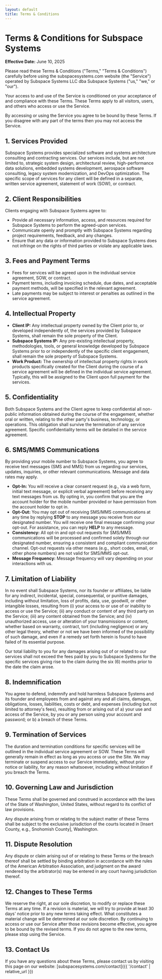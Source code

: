 ```yaml
---
layout: default
title: Terms & Conditions
---
```


# Terms & Conditions for Subspace Systems
**Effective Date:** June 10, 2025

Please read these Terms & Conditions ("Terms," "Terms & Conditions") carefully before using the subspacesystems.com website (the "Service") operated by Subspace Systems LLC dba Subspace Systems ("us," "we," or "our").

Your access to and use of the Service is conditioned on your acceptance of and compliance with these Terms. These Terms apply to all visitors, users, and others who access or use the Service.

By accessing or using the Service you agree to be bound by these Terms. If you disagree with any part of the terms then you may not access the Service.

## 1. Services Provided

Subspace Systems provides specialized software and systems architecture consulting and contracting services. Our services include, but are not limited to, strategic system design, architectural review, high-performance data solutions, embedded systems development, aerospace software consulting, legacy system modernization, and DevOps optimization. The specific scope of services for any client will be defined in a separate, written service agreement, statement of work (SOW), or contract.

## 2. Client Responsibilities

Clients engaging with Subspace Systems agree to:

* Provide all necessary information, access, and resources required for Subspace Systems to perform the agreed-upon services.
* Communicate openly and promptly with Subspace Systems regarding project requirements, feedback, and any changes.
* Ensure that any data or information provided to Subspace Systems does not infringe on the rights of third parties or violate any applicable laws.

## 3. Fees and Payment Terms

* Fees for services will be agreed upon in the individual service agreement, SOW, or contract.
* Payment terms, including invoicing schedule, due dates, and acceptable payment methods, will be specified in the relevant agreement.
* Late payments may be subject to interest or penalties as outlined in the service agreement.

## 4. Intellectual Property

* **Client IP:** Any intellectual property owned by the Client prior to, or developed independently of, the services provided by Subspace Systems, shall remain the sole property of the Client.
* **Subspace Systems IP:** Any pre-existing intellectual property, methodologies, tools, or general knowledge developed by Subspace Systems prior to or independently of the specific client engagement, shall remain the sole property of Subspace Systems.
* **Work Product:** The ownership of intellectual property rights in work products specifically created for the Client during the course of a service agreement will be defined in the individual service agreement. Typically, this will be assigned to the Client upon full payment for the services.

## 5. Confidentiality

Both Subspace Systems and the Client agree to keep confidential all non-public information obtained during the course of the engagement, whether oral or written, relating to the other party's business, technology, or operations. This obligation shall survive the termination of any service agreement. Specific confidentiality terms will be detailed in the service agreement.

## 6. SMS/MMS Communications

By providing your mobile number to Subspace Systems, you agree to receive text messages (SMS and MMS) from us regarding our services, updates, inquiries, or other relevant communications. Message and data rates may apply.

* **Opt-In:** You will receive a clear consent request (e.g., via a web form, initial text message, or explicit verbal agreement) before receiving any text messages from us. By opting in, you confirm that you are the account holder for the mobile number provided or have permission from the account holder to opt in.
* **Opt-Out:** You may opt out of receiving SMS/MMS communications at any time by replying **STOP** to any message you receive from our designated number. You will receive one final message confirming your opt-out. For assistance, you can reply **HELP** to any message.
* **Consistency:** All opt-in and opt-out requests for SMS/MMS communications will be processed and confirmed solely through our designated number, ensuring a consistent and compliant communication channel. Opt-out requests via other means (e.g., short codes, email, or other phone numbers) are not valid for SMS/MMS opt-out.
* **Message Frequency:** Message frequency will vary depending on your interactions with us.

## 7. Limitation of Liability

In no event shall Subspace Systems, nor its founder or affiliates, be liable for any indirect, incidental, special, consequential, or punitive damages, including without limitation, loss of profits, data, use, goodwill, or other intangible losses, resulting from (i) your access to or use of or inability to access or use the Service; (ii) any conduct or content of any third party on the Service; (iii) any content obtained from the Service; and (iv) unauthorized access, use or alteration of your transmissions or content, whether based on warranty, contract, tort (including negligence) or any other legal theory, whether or not we have been informed of the possibility of such damage, and even if a remedy set forth herein is found to have failed of its essential purpose.

Our total liability to you for any damages arising out of or related to our services shall not exceed the fees paid by you to Subspace Systems for the specific services giving rise to the claim during the six (6) months prior to the date the claim arose.

## 8. Indemnification

You agree to defend, indemnify and hold harmless Subspace Systems and its founder and employees from and against any and all claims, damages, obligations, losses, liabilities, costs or debt, and expenses (including but not limited to attorney's fees), resulting from or arising out of a) your use and access of the Service, by you or any person using your account and password; or b) a breach of these Terms.

## 9. Termination of Services

The duration and termination conditions for specific services will be outlined in the individual service agreement or SOW. These Terms will generally remain in effect as long as you access or use the Site. We may terminate or suspend access to our Service immediately, without prior notice or liability, for any reason whatsoever, including without limitation if you breach the Terms.

## 10. Governing Law and Jurisdiction

These Terms shall be governed and construed in accordance with the laws of the State of Washington, United States, without regard to its conflict of law provisions.

Any dispute arising from or relating to the subject matter of these Terms shall be subject to the exclusive jurisdiction of the courts located in [Insert County, e.g., Snohomish County], Washington.

## 11. Dispute Resolution

Any dispute or claim arising out of or relating to these Terms or the breach thereof shall be settled by binding arbitration in accordance with the rules of the American Arbitration Association, and judgment on the award rendered by the arbitrator(s) may be entered in any court having jurisdiction thereof.

## 12. Changes to These Terms

We reserve the right, at our sole discretion, to modify or replace these Terms at any time. If a revision is material, we will try to provide at least 30 days' notice prior to any new terms taking effect. What constitutes a material change will be determined at our sole discretion. By continuing to access or use our Service after those revisions become effective, you agree to be bound by the revised terms. If you do not agree to the new terms, please stop using the Service.

## 13. Contact Us

If you have any questions about these Terms, please contact us by visiting this page on our website: [subspacesystems.com/contact]({{ '/contact' | relative_url }})
